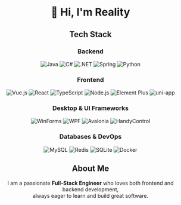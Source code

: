 <div align="center">

# 👋 Hi, I'm **Reality**


## Tech Stack

### Backend
<img alt="Java" src="https://img.shields.io/badge/Java-007396?style=flat-square&logo=java&logoColor=white" />
<img alt="C#" src="https://img.shields.io/badge/C%23-239120?style=flat-square&logo=c-sharp&logoColor=white" />
<img alt=".NET" src="https://img.shields.io/badge/.NET-512BD4?style=flat-square&logo=.net&logoColor=white" />
<img alt="Spring" src="https://img.shields.io/badge/Spring-6DB33F?style=flat-square&logo=spring&logoColor=white" />
<img alt="Python" src="https://img.shields.io/badge/Python-3776AB?style=flat-square&logo=python&logoColor=FFD43B" />

### Frontend
<img alt="Vue.js" src="https://img.shields.io/badge/Vue.js-35495E?style=flat-square&logo=vue.js&logoColor=4FC08D" />
<img alt="React" src="https://img.shields.io/badge/React-20232A?style=flat-square&logo=react&logoColor=61DAFB" />
<img alt="TypeScript" src="https://img.shields.io/badge/TypeScript-3178C6?style=flat-square&logo=typescript&logoColor=white" />
<img alt="Node.js" src="https://img.shields.io/badge/Node.js-339933?style=flat-square&logo=node.js&logoColor=white" />
<img alt="Element Plus" src="https://img.shields.io/badge/Element%20Plus-409EFF?style=flat-square&logo=element&logoColor=white" />
<img alt="uni-app" src="https://img.shields.io/badge/uni--app-41B883?style=flat-square&logo=vue.js&logoColor=white" />

### Desktop & UI Frameworks
<img alt="WinForms" src="https://img.shields.io/badge/WinForms-0078D7?style=flat-square&logo=windows&logoColor=white" />
<img alt="WPF" src="https://img.shields.io/badge/WPF-512BD4?style=flat-square&logo=windows&logoColor=white" />
<img alt="Avalonia" src="https://img.shields.io/badge/Avalonia-4E90C7?style=flat-square&logo=windows&logoColor=white" />
<img alt="HandyControl" src="https://img.shields.io/badge/HandyControl-0984E3?style=flat-square&logoColor=white" />

### Databases & DevOps
<img alt="MySQL" src="https://img.shields.io/badge/MySQL-4479A1?style=flat-square&logo=mysql&logoColor=white" />
<img alt="Redis" src="https://img.shields.io/badge/Redis-DC382D?style=flat-square&logo=redis&logoColor=white" />
<img alt="SQLite" src="https://img.shields.io/badge/SQLite-003B57?style=flat-square&logo=sqlite&logoColor=white" />
<img alt="Docker" src="https://img.shields.io/badge/Docker-2496ED?style=flat-square&logo=docker&logoColor=white" />


## About Me

I am a passionate **Full-Stack Engineer** who loves both frontend and backend development,<br>
always eager to learn and build great software.

</div>
